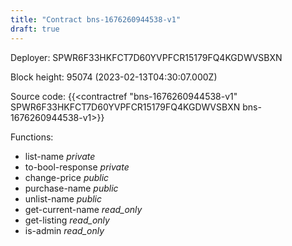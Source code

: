 ```yaml
---
title: "Contract bns-1676260944538-v1"
draft: true
---
```

Deployer: SPWR6F33HKFCT7D60YVPFCR15179FQ4KGDWVSBXN


 



Block height: 95074 (2023-02-13T04:30:07.000Z)

Source code: {{<contractref "bns-1676260944538-v1" SPWR6F33HKFCT7D60YVPFCR15179FQ4KGDWVSBXN bns-1676260944538-v1>}}

Functions:

* list-name _private_
* to-bool-response _private_
* change-price _public_
* purchase-name _public_
* unlist-name _public_
* get-current-name _read_only_
* get-listing _read_only_
* is-admin _read_only_
